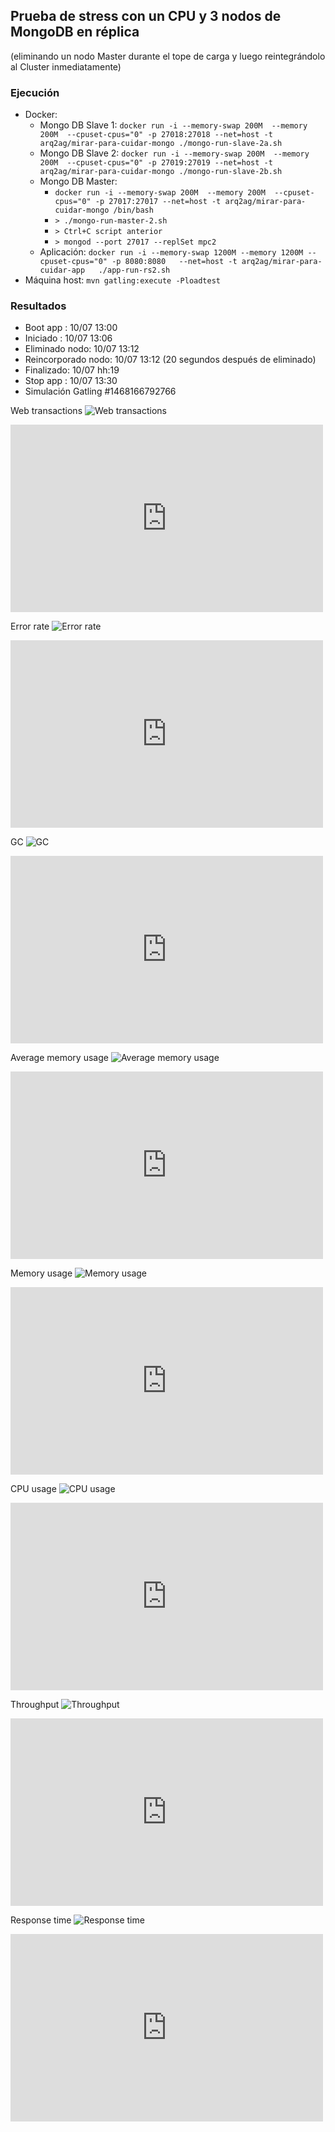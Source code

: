 ## Prueba de stress con un CPU y 3 nodos de MongoDB en réplica

(eliminando un nodo Master durante el tope de carga y luego reintegrándolo al Cluster inmediatamente)

### Ejecución

* Docker:
  * Mongo DB Slave 1: `docker run -i --memory-swap 200M  --memory 200M  --cpuset-cpus="0" -p 27018:27018 --net=host -t arq2ag/mirar-para-cuidar-mongo ./mongo-run-slave-2a.sh`
  * Mongo DB Slave 2: `docker run -i --memory-swap 200M  --memory 200M  --cpuset-cpus="0" -p 27019:27019 --net=host -t arq2ag/mirar-para-cuidar-mongo ./mongo-run-slave-2b.sh`
  * Mongo DB Master:
    * `docker run -i --memory-swap 200M  --memory 200M  --cpuset-cpus="0" -p 27017:27017 --net=host -t arq2ag/mirar-para-cuidar-mongo /bin/bash`
    * `> ./mongo-run-master-2.sh`
    * `> Ctrl+C script anterior`
    * `> mongod --port 27017 --replSet mpc2`
  * Aplicación:       `docker run -i --memory-swap 1200M --memory 1200M --cpuset-cpus="0" -p 8080:8080   --net=host -t arq2ag/mirar-para-cuidar-app   ./app-run-rs2.sh`
* Máquina host: `mvn gatling:execute -Ploadtest`

### Resultados

* Boot app  : 10/07 13:00
* Iniciado  : 10/07 13:06
* Eliminado nodo: 10/07 13:12
* Reincorporado nodo: 10/07 13:12 (20 segundos después de eliminado)
* Finalizado: 10/07 hh:19
* Stop app  : 10/07 13:30
* Simulación Gatling \#1468166792766

Web transactions
![Web transactions](imagenes/web-transactions.png)
<iframe src="https://rpm.newrelic.com/public/charts/cIgcM75mz2x" width="500" height="300" scrolling="no" frameborder="no"></iframe>

Error rate
![Error rate](imagenes/error-rate.png)
<iframe src="https://rpm.newrelic.com/public/charts/fT1LovSY60K" width="500" height="300" scrolling="no" frameborder="no"></iframe>

GC
![GC](imagenes/gc.png)
<iframe src="https://rpm.newrelic.com/public/charts/3HzAUBBO8MO" width="500" height="300" scrolling="no" frameborder="no"></iframe>

Average memory usage
![Average memory usage](imagenes/avg-mem-usage.png)
<iframe src="https://rpm.newrelic.com/public/charts/62gpaYANOV2" width="500" height="300" scrolling="no" frameborder="no"></iframe>

Memory usage
![Memory usage](imagenes/mem-usage.png)
<iframe src="https://rpm.newrelic.com/public/charts/jYLDsD4FGgN" width="500" height="300" scrolling="no" frameborder="no"></iframe>

CPU usage
![CPU usage](imagenes/cpu-usage.png)
<iframe src="https://rpm.newrelic.com/public/charts/lP12fQAJyMf" width="500" height="300" scrolling="no" frameborder="no"></iframe>

Throughput
![Throughput](imagenes/throughput.png)
<iframe src="https://rpm.newrelic.com/public/charts/hG1dYHMrEGc" width="500" height="300" scrolling="no" frameborder="no"></iframe>

Response time
![Response time](imagenes/response-time.png)
<iframe src="https://rpm.newrelic.com/public/charts/2gq7pzIfzIv" width="500" height="300" scrolling="no" frameborder="no"></iframe>
